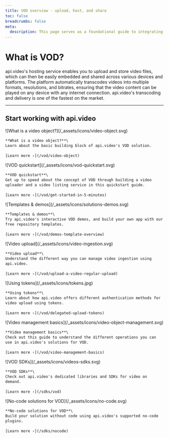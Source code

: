 ```yaml
---
title: VOD overview - upload, host, and share
toc: false
breadcrumbs: false
meta:
  description: This page serves as a foundational guide to integrating api.video's solutions for video on demand (VOD).
---
```


<div class="section-header no-toc">

# What is <span style="color: var(--accent-10)">VOD</span>?

  api.video's hosting service enables you to upload and store video files, which can then be easily embedded and shared across various devices and platforms. The platform automatically transcodes videos into multiple formats, resolutions, and bitrates, ensuring that the video content can be played on any device with any internet connection. api.video's transcoding and delivery is one of the fastest on the market.

</div>

---

## Start working with api.video

<Grid cols="2" gap="3">
<Card pad="3">
    ![What is a video object?](/_assets/icons/video-object.svg)

    **What is a video object?**\
    Learn about the basic building block of api.video's VOD solution.

    [Learn more ›](/vod/video-object)
</Card>
<Card pad="3">
    ![VOD quickstart](/_assets/icons/vod-quickstart.svg)

    **VOD quickstart**\
    Get up to speed about the concept of VOD through building a video uploader and a video listing service in this quickstart guide.

    [Learn more ›](/vod/get-started-in-5-minutes)
</Card>
<Card pad="3">
    ![Templates & demos](/_assets/icons/solutions-demos.svg)

    **Templates & demos**\
    Try api.video's interactive VOD demos, and build your own app with our free repository templates.

    [Learn more ›](/vod/demos-template-overview)
</Card>
<Card pad="3">
    ![Video upload](/_assets/icons/video-ingestion.svg)

    **Video upload**\
    Understand the different way you can manage video ingestion using api.video.

    [Learn more ›](/vod/upload-a-video-regular-upload)
</Card>
<Card pad="3">
    ![Using tokens](/_assets/icons/tokens.jpg)

    **Using tokens**\
    Learn about how api.video offers different authentication methods for video upload using tokens.

    [Learn more ›](/vod/delegated-upload-tokens)
</Card>
<Card pad="3">
    ![Video management basics](/_assets/icons/video-object-management.svg)

    **Video management basics**\
    Check out this guide to understand the different operations you can use in api.video's solutions for VOD.

    [Learn more ›](/vod/video-management-basics)
</Card>
<Card pad="3">
    ![VOD SDKs](/_assets/icons/videos-sdks.svg)

    **VOD SDKs**\
    Check out api.video's dedicated libraries and SDKs for video on demand.

    [Learn more ›](/sdks/vod)
</Card>
<Card pad="3">
    ![No-code solutions for VOD](/_assets/icons/no-code.svg)

    **No-code solutions for VOD**\
    Build your solution without code using api.video's supported no-code plugins.

    [Learn more ›](/sdks/nocode)
</Card>
</Grid>